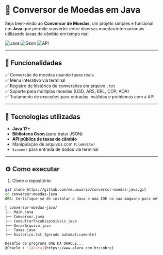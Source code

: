 # 💱 Conversor de Moedas em Java

Seja bem-vindo ao **Conversor de Moedas**, um projeto simples e funcional em **Java** que permite converter entre diversas moedas internacionais utilizando taxas de câmbio em tempo real.

![Java](https://img.shields.io/badge/Java-ED8B00?style=for-the-badge&logo=java&logoColor=white)
![Gson](https://img.shields.io/badge/Gson-JSON-green?style=for-the-badge)
![API](https://img.shields.io/badge/API-Rates-00C8E0?style=for-the-badge)

---

## 📌 Funcionalidades

✅ Conversão de moedas usando taxas reais  
✅ Menu interativo via terminal  
✅ Registro de histórico de conversões em arquivo `.txt`  
✅ Suporte para múltiplas moedas (USD, ARS, BRL, COP, AOA)  
✅ Tratamento de exceções para entradas inválidas e problemas com a API

---

## 🧩 Tecnologias utilizadas

- **Java 17+**
- **Biblioteca Gson** (para tratar JSON)
- **API pública de taxas de câmbio**
- Manipulação de arquivos com `FileWriter`
- `Scanner` para entrada de dados via terminal

---

## ⚙️ Como executar

1. Clone o repositório:
```bash
git clone https://github.com/seuusuario/conversor-moedas-java.git
cd conversor-moedas-java
OBS: Certifique-se de instalar o Java e uma IDE na sua maquina para melhor experiença

📁 conversor-moedas-java/
├── Main.java
├── Conversor.java
├── ConsultarTaxaDisponiveis.java
├── GerarArquivo.java
├── Taxas.java
├── historico.txt (gerado automaticamente)

Desafio do programa ONE DA ORACLE... 
@Oracle + ![Alura](https://www.alura.com.br/sobre)
